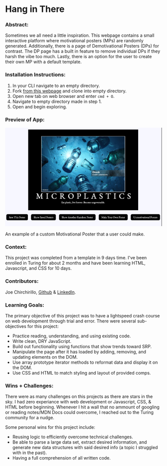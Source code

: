 # Hang in There  

### Abstract:
Sometimes we all need a little inspiration. This webpage contains a small interactive platform where motivational posters (MPs) are randomly generated. Additionally, there is a page of Demotivational Posters (DPs) for contrast. The DP page has a built in feature to remove individual DPs if they harsh the vibe too much. Lastly, there is an option for the user to create their own MP with a default template.

### Installation Instructions:
1. In your CLI navigate to an empty directory. 
2. Fork [from this webpage](https://github.com/jchirch/hang-in-there) and clone into empty directory.
3. Open new tab on web browser and enter `cmd + O`.
4. Navigate to empty directory made in step 1.
5. Open and begin exploring.

### Preview of App:

<img src="MP-screenshot.PNG">

An example of a custom Motivational Poster that a user could make.
### Context:
This project was completed from a template in 9 days time. I've been enrolled in Turing for about 2 months and have been learning HTML, Javascript, and CSS for 10 days.


### Contributors:

Joe Chirchirillo, [Github](https://github.com/jchirch) & [LinkedIn](https://www.linkedin.com/in/joechirchirillo/).


### Learning Goals:
The primary objective of this project was to have a lightspeed crash course on web development through trial and error. There were several sub- objectives for this project:

- Practice reading, understanding, and using existing code.
- Write clean, DRY JavaScript.
- Build out functionality using functions that show trends toward SRP.
- Manipulate the page after it has loaded by adding, removing, and updating elements on the DOM.
- Use array prototype iterator methods to reformat data and display it on the DOM.
- Use CSS and HTML to match styling and layout of provided comps.

### Wins + Challenges:
There were as many challenges on this projects as there are stars in the sky.
I had zero experiance with web development or Javascript, CSS, & HTML before beginning.
Whenever I hit a wall that no ammount of googling or reading notes/MDN Docs could overcome, I reached out to the Turing community for a nudge.

Some personal wins for this project include:
- Reusing logic to efficiently overcome technical challenges.
- Be able to parse a large data set, extract desired information, and generate new data structures with said desired info (a topic I struggled with in the past).
- Having a full comprehension of all written code.